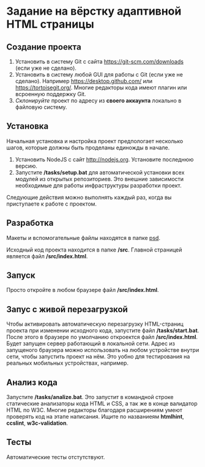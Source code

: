 # Задание на вёрстку адаптивной HTML страницы

## Создание проекта
1. Установить в систему Git с сайта https://git-scm.com/downloads (если уже не сделано).
2. Установить в систему любой GUI для работы с Git (если уже не сделано). Например https://desktop.github.com/ или https://tortoisegit.org/. Многие редакторы кода имеют плагин или всроенную поддержку Git.
3. *Склонируйте* проект по адресу из **своего аккаунта** локально в файловую систему. 

## Установка
Начальная установка и настройка проект предпологает несколько шагов, которые должны быть проделаны единожды в начале.

1. Установить NodeJS с сайт http://nodejs.org. Установите последнюю версию.
2. Запустите **/tasks/setup.bat** для автоматической установки всех модулей из открытых репозиториев. Это внешние зависимости необходимые для работы инфраструктуры разработки проект.

Следующие действия можно выполнять каждый раз, когда вы приступаете к работе с проектом.

## Разработка
Макеты и вспомогательные файлы находятся в папке [psd](./psd).

Исходный код проекта находится в папке **/src**. Главной страницей является файл **/src/index.html**.

## Запуск
Просто откройте в любом браузере файл **/src/index.html**.

## Запус с живой перезагрузкой
Чтобы активировать автоматическую перезагрузку HTML-страниц проекта при изменении исходного кода, запустите файл **/tasks/start.bat**. После этого в браузере по умолчанию откроектся файл **/src/index.html**. Будет запущен сервер работающий в локальной сети. Адрес из запущеного браузера можно использовать на любом устройстве внутри сети, чтобы запустить проект на нём. Это уобно для тестирования на реальных мобильных устройствах, например.

## Анализ кода
Запустите **/tasks/analize.bat**. Это запустит в командной строке статические анализаторы кода HTML и CSS, а так же в конце валидатор HTML по W3C. Многие редакторы благодаря расширениям умеют проверять код на этапе написания. Ищите по названиеям **htmlhint**, **ccslint**, **w3c-validation**.

## Тесты
Автоматические тесты отстутствуют.

